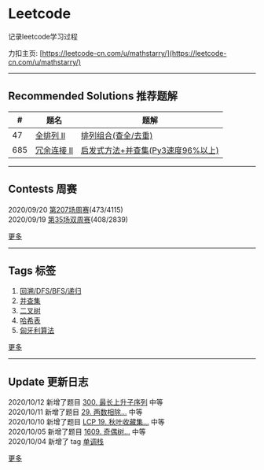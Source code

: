# Leetcode
记录leetcode学习过程 

力扣主页: [https://leetcode-cn.com/u/mathstarry/](https://leetcode-cn.com/u/mathstarry/)

---
## Recommended Solutions 推荐题解
| # | 题名 | 题解 |
| -- | -- | -- |
| 47 | [全排列 II](https://github.com/Mathstarry/Leetcode/tree/master/problems/0047_permuteUnique) | [排列组合(查全/去重)](https://github.com/Mathstarry/Leetcode/blob/master/problems/0047_permuteUnique/ideas.md) |
| 685 | [冗余连接 II](https://github.com/Mathstarry/Leetcode/tree/master/problems/0685_findRedundantDirectedConnection) | [启发式方法+并查集(Py3速度96%以上)](https://leetcode-cn.com/problems/redundant-connection-ii/solution/qi-fa-shi-fang-fa-bing-cha-ji-py3su-du-96yi-shang-/) |

---

## Contests 周赛
2020/09/20 [第207场周赛](https://github.com/Mathstarry/Leetcode/blob/master/contests/overview/weekly/weekly_207.md)(473/4115)  
2020/09/19 [第35场双周赛](https://github.com/Mathstarry/Leetcode/blob/master/contests/overview/biweekly/biweekly_035.md)(408/2839)

[更多](https://github.com/Mathstarry/Leetcode/blob/master/contests/overview/README.md)

---
## Tags 标签
1. [回溯/DFS/BFS/递归](https://github.com/Mathstarry/Leetcode/tree/master/tags/trackback_DFS_BFS_recursion)  
2. [并查集](https://github.com/Mathstarry/Leetcode/blob/master/tags/unionfind/README.md)
3. [二叉树](https://github.com/Mathstarry/Leetcode/tree/master/tags/binary-tree)
4. [哈希表](https://github.com/Mathstarry/Leetcode/tree/master/tags/hashMap)
5. [匈牙利算法](https://github.com/Mathstarry/Leetcode/tree/master/tags/bipartite-graph)

[更多](https://github.com/Mathstarry/Leetcode/tree/master/tags)

---
## Update 更新日志
2020/10/12 新增了题目 [300. 最长上升子序列](https://github.com/Mathstarry/Leetcode/tree/master/problems/0300_lengthOfLIS) 中等  
2020/10/11 新增了题目 [29. 两数相除...](https://github.com/Mathstarry/Leetcode/tree/master/problems/0029_divide) 中等  
2020/10/10 新增了题目 [LCP 19. 秋叶收藏集...](https://github.com/Mathstarry/Leetcode/tree/master/leetcodeCup/LCP0019_minimumOperations) 中等  
2020/10/05 新增了题目 [1609. 奇偶树...](https://github.com/Mathstarry/Leetcode/tree/master/problems/1609_isEvenOddTree) 中等  
2020/10/04 新增了 tag [单调栈](https://github.com/Mathstarry/Leetcode/tree/master/tags/monotoneStack)   

[更多](https://github.com/Mathstarry/Leetcode/blob/master/UPDATE.md#Update)
